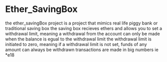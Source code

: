# Ether_SavingBox
the ether_savingBox project is a project that mimics real life piggy bank or traditional saving box
the saving box recieves ethers and allows you to set a withdrawal limit, meaning a withdrawal from the account can only be made when the balance is egual to the withdrawal limit
the withdrawal limit is initiated to zero, meaning if a withdrawal limit is not set, funds of any amount can always be withdrawn
transactions are made in big numbers ie *e18
